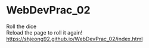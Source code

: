 # WebDevPrac_02
Roll the dice
<br>
Reload the page to roll it again!
<br>
https://shjeong92.github.io/WebDevPrac_02/index.html
